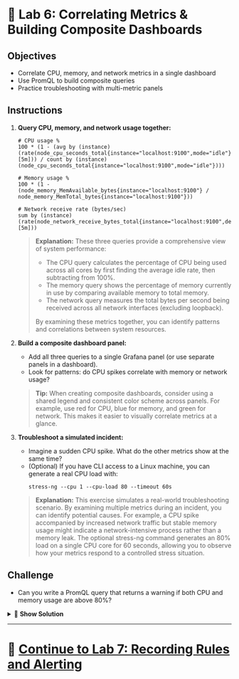# 🧠 Lab 6: Correlating Metrics & Building Composite Dashboards

## Objectives
- Correlate CPU, memory, and network metrics in a single dashboard
- Use PromQL to build composite queries
- Practice troubleshooting with multi-metric panels

## Instructions
1. **Query CPU, memory, and network usage together:**
   ```
   # CPU usage %
   100 * (1 - (avg by (instance) (rate(node_cpu_seconds_total{instance="localhost:9100",mode="idle"}[5m])) / count by (instance) (node_cpu_seconds_total{instance="localhost:9100",mode="idle"})))
   ```
   
   ```
   # Memory usage %
   100 * (1 - (node_memory_MemAvailable_bytes{instance="localhost:9100"} / node_memory_MemTotal_bytes{instance="localhost:9100"}))
   ```
   
   ```
   # Network receive rate (bytes/sec)
   sum by (instance) (rate(node_network_receive_bytes_total{instance="localhost:9100",device!="lo"}[5m]))
   ```
   
   > **Explanation:** These three queries provide a comprehensive view of system performance:
   > - The CPU query calculates the percentage of CPU being used across all cores by first finding the average idle rate, then subtracting from 100%.
   > - The memory query shows the percentage of memory currently in use by comparing available memory to total memory.
   > - The network query measures the total bytes per second being received across all network interfaces (excluding loopback).
   > 
   > By examining these metrics together, you can identify patterns and correlations between system resources.
2. **Build a composite dashboard panel:**
   - Add all three queries to a single Grafana panel (or use separate panels in a dashboard).
   - Look for patterns: do CPU spikes correlate with memory or network usage?
   
   > **Tip:** When creating composite dashboards, consider using a shared legend and consistent color scheme across panels. For example, use red for CPU, blue for memory, and green for network. This makes it easier to visually correlate metrics at a glance.
3. **Troubleshoot a simulated incident:**
   - Imagine a sudden CPU spike. What do the other metrics show at the same time?
   - (Optional) If you have CLI access to a Linux machine, you can generate a real CPU load with:
     ```
     stress-ng --cpu 1 --cpu-load 80 --timeout 60s
     ```
   
   > **Explanation:** This exercise simulates a real-world troubleshooting scenario. By examining multiple metrics during an incident, you can identify potential causes. For example, a CPU spike accompanied by increased network traffic but stable memory usage might indicate a network-intensive process rather than a memory leak. The optional stress-ng command generates an 80% load on a single CPU core for 60 seconds, allowing you to observe how your metrics respond to a controlled stress situation.

## Challenge
- Can you write a PromQL query that returns a warning if both CPU and memory usage are above 80%?

<details>
<summary>🧪 <b>Show Solution</b></summary>

To write a PromQL query that returns a warning when both CPU and memory usage exceed 80%:

1. **Build the query step by step:**

   **Step 1: Create the CPU usage threshold condition:**
   ```
   (100 * (1 - (avg by (instance) (rate(node_cpu_seconds_total{instance="localhost:9100",mode="idle"}[5m])) / count by (instance) (node_cpu_seconds_total{instance="localhost:9100",mode="idle"}))) > 80)
   ```

   **Step 2: Create the memory usage threshold condition:**
   ```
   (100 * (1 - (node_memory_MemAvailable_bytes{instance="localhost:9100"} / node_memory_MemTotal_bytes{instance="localhost:9100"})) > 80)
   ```

   **Step 3: Combine both conditions with the `and` operator:**
   ```
   (100 * (1 - (avg by (instance) (rate(node_cpu_seconds_total{instance="localhost:9100",mode="idle"}[5m])) / count by (instance) (node_cpu_seconds_total{instance="localhost:9100",mode="idle"}))) > 80) and (100 * (1 - (node_memory_MemAvailable_bytes{instance="localhost:9100"} / node_memory_MemTotal_bytes{instance="localhost:9100"})) > 80)
   ```

2. **Use this query in Grafana or Prometheus:**
   - In Grafana, this query will only return data points when both conditions are true
   - In Prometheus alerting, you can use this expression to trigger alerts only when both CPU and memory are under stress
   - This creates a more specific alert that reduces false positives from brief spikes in just one resource

3. **To test the query:**
   - Run a stress test on your system that consumes both CPU and memory
   - Use `stress-ng` or a similar tool: `stress-ng --cpu 4 --vm 2 --vm-bytes 1G --timeout 60s`

> **Explanation:** This query combines boolean operators with PromQL to create an alerting condition. It only returns data points where both CPU AND memory usage are above 80%, which can identify critical system resource constraints. This approach is particularly useful for detecting genuine system overload versus temporary spikes in individual resources.

</details>

---

# 🌟 [Continue to Lab 7: Recording Rules and Alerting](../Advanced/Lab7_Recording_Rules_Alerting.md)